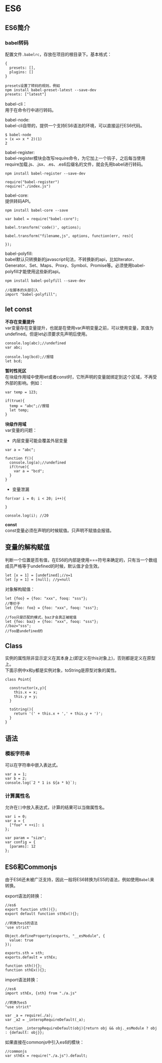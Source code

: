 # ES6
## ES6简介
### babel转码
配置文件`.babelrc`，存放在项目的根目录下。基本格式：  
```
{
  presets: [],
  plugins: []
}

presets设置了转码的规则，例如
npm install babel-preset-latest --save-dev
presets: ["latest"]
```

babel-cli：  
用于在命令行中进行转码。

babel-node:  
babel-cli自带的，提供一个支持ES6语法的环境，可以直接运行ES6代码。  
```
$ babel-node
> (x => x * 2)(1)
2
```

babel-register:  
babel-register模块会改写require命令，为它加上一个钩子，之后每当使用require加载.js、.jsx、.es、.es6后缀名的文件，就会先用babel进行转码。  
```
npm install babel-register --save-dev

require("babel-register")
require("./index.js")
```

babel-core:  
提供转码API。  
```
npm install babel-core --save

var babel = require("babel-core");

babel.transform('code()', options);

babel.transform("filename,js", options, function(err, res){

});
```

babel-polyfill:  
babel默认只转换新的javascript句法，不转换新的api，比如Iterator、Generator、Set、Maps、Proxy、Symbol、Promise等。必须使用babel-polyfill才能使用这些新的api。  
```
npm install babel-polyfill --save-dev

//在脚本的头部引入
import "babel-polyfill";
```

## let const
**不存在变量提升**  
var变量存在变量提升，也就是在使用var声明变量之前，可以使用变量，其值为undefined。但是let必须要求先声明后使用。  
```
console.log(abc);//undefined
var abc;

console.log(bcd);//报错
let bcd;
```

**暂时性死区**  
在块级作用域中使用let或者const时，它所声明的变量就绑定到这个区域，不再受外部的影响。例如：  
```
var temp = 123;

if(true){
  temp = "abc";//报错
  let temp;
}
```

**块级作用域**  
var变量的问题：  

* 内层变量可能会覆盖外层变量  
```
var a = "abc";

function f(){
  console.log(a);//undefined
  if(true){
    var a = "bcd";
  }
}
```

* 变量泄漏  
```
for(var i = 0; i < 20; i++){
  
}

console.log(i); //20
```
**const**  
const变量必须在声明的时候赋值。只声明不赋值会报错。

## 变量的解构赋值
判断一个位置是否有值，在ES6的内部是使用===符号来确定的，只有当一个数组成员严格等于undefined的时候，默认值才会生效。  
```
let [x = 1] = [undefined];//x=1
let [y = 1] = [null]; //y=null
```

对象解构赋值：  
```
let {foo} = {foo: "xxx", fooq: "sss"};
//等价于
let {foo: foo} = {foo: "xxx", fooq: "sss"};

//foo只是匹配的模式，baz才会真正被赋值
let {foo: baz} = {foo: "xxx", fooq: "sss"};
//baz="sss";
//foo是undefined的
```

## Class
实例的属性除非显示定义在其本身上(即定义在this对象上)，否则都是定义在原型上。  
下面示例中x和y都是实例对象，toString是原型对象的属性。  
```
class Point{
  
  constructor(x,y){
    this.x = x;
    this.y = y;
  }

  toString(){
    return '(' + this.x + ',' + this.y + ')';
  }
}
```

## 语法
### 模板字符串
可以在字符串中嵌入表达式。  
```
var a = 1;
var b = 2;
console.log(`2 * 1 is ${a * b}`);
```

### 计算属性名
允许在`[]`中放入表达式，计算的结果可以当做属性名。  
```
var i = 0;
var a = {
  ["foo" + ++i]: i
};

var param = "size";
var config = {
  [params]: 12
};
```

## ES6和Commonjs
由于ES6还未被广泛支持，因此一般将ES6转换为ES5的语法，例如使用`Babel`来转换。  

export语法的转换：  
```
//es6
export function sth(){};
export default function sthEx(){};

//转换为es5的语法
'use strict'

Object.defineProperty(exports, "__esModule", {
  value: true
});

exports.sth = sth;
exports.default = sthEx;

function sth(){};
function sthEx(){};

```

import语法转换：  
```
//es6
import sthEx, {sth} from "./a.js"

//转换为es5
"use strict"

var _a = require(./a);
var _a2 = _interopRequireDefault(_a);

function _interopRequireDefault(obj){return obj && obj._esModule ? obj : {default: obj}};

```

如果直接在commonjs中引入es6的模块：  
```
//commonjs
var sthEx = require("./a.js").default;

```


